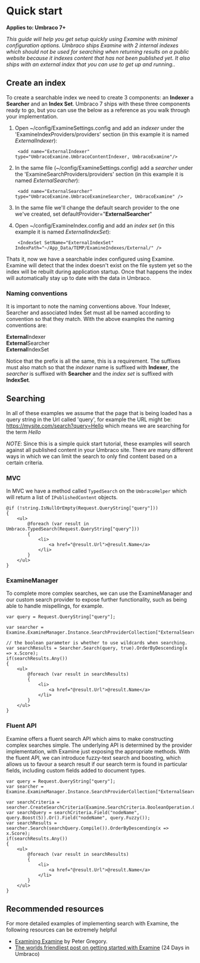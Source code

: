 # Quick start

**Applies to: Umbraco 7+**

_This guide will help you get setup quickly using Examine with minimal configuration options. Umbraco ships Examine with 2 internal indexes which should not be used for searching when returning results on a public website because it indexes content that has not been published yet. It also ships with an external index that you can use to get up and running.._

## Create an index

To create a searchable index we need to create 3 components: an **Indexer** a **Searcher** and an **Index Set**. Umbraco 7 ships with these three components ready to go, but you can use the below as a reference as you walk through your implementation.

1. Open ~/config/ExamineSettings.config and add an *indexer* under the 'ExamineIndexProviders/providers' section (in this example it is named *ExternalIndexer*):

		<add name="ExternalIndexer" type="UmbracoExamine.UmbracoContentIndexer, UmbracoExamine"/>

1. In the same file (~/config/ExamineSettings.config) add a *searcher* under the 'ExamineSearchProviders/providers' section (in this example it is named *ExternalSearcher*):

		<add name="ExternalSearcher" type="UmbracoExamine.UmbracoExamineSearcher, UmbracoExamine" />

1. In the same file we'll change the default search provider to the one we've created, set defaultProvider="**ExternalSearcher**"

1. Open ~/config/ExamineIndex.config and add an *index set* (in this example it is named *ExternalIndexSet*):

		<IndexSet SetName="ExternalIndexSet" IndexPath="~/App_Data/TEMP/ExamineIndexes/External/" />

Thats it, now we have a searchable index configured using Examine. Examine will detect that the index doesn't exist on the file system yet so the index will be rebuilt during application startup. Once that happens the index will automatically stay up to date with the data in Umbraco.

### Naming conventions

It is important to note the naming conventions above. Your Indexer, Searcher and associated Index Set must all be named according to convention so that they match. With the above examples the naming conventions are:

**External**Indexer <br/>
**External**Searcher <br/>
**External**IndexSet <br/>

Notice that the prefix is all the same, this is a requirement. The suffixes must also match so that the *indexer* name is suffixed with **Indexer**, the *searcher* is suffixed with **Searcher** and the *index set* is suffixed with **IndexSet**.

## Searching

In all of these examples we assume that the page that is being loaded has a query string in the Url called 'query', for example the URL might be: https://mysite.com/search?query=Hello which means we are searching for the term *Hello*

*NOTE*: Since this is a simple quick start tutorial, these examples will search against all published content in your Umbraco site. There are many different ways in which we can limit the search to only find content based on a certain criteria.

### MVC

In MVC we have a method called `TypedSearch` on the `UmbracoHelper` which will return a list of `IPublishedContent` objects.

    @if (!string.IsNullOrEmpty(Request.QueryString["query"]))    
    {
        <ul>
            @foreach (var result in Umbraco.TypedSearch(Request.QueryString["query"]))
            {
                <li>
                    <a href="@result.Url">@result.Name</a>
                </li>
            }
        </ul>
    }

### ExamineManager

To complete more complex searches, we can use the ExamineManager and our custom search provider to expose further functionality, such as being able to handle mispellings, for example.

    var query = Request.QueryString["query"];

    var searcher = Examine.ExamineManager.Instance.SearchProviderCollection["ExternalSearcher"];
    
    // the boolean parameter is whether to use wildcards when searching.
    var searchResults = Searcher.Search(query, true).OrderByDescending(x => x.Score);
    if(searchResults.Any())
    {
        <ul>
            @foreach (var result in searchResults)
            {
                <li>
                    <a href="@result.Url">@result.Name</a>
                </li>
            }
        </ul>
    }

### Fluent API

Examine offers a fluent search API which aims to make constructing complex searches simple. The underlying API is determined by the provider implementation, with Examine just exposing the appropriate methods. With the fluent API, we can introduce fuzzy-text search and boosting, which allows us to favour a search result if our search term is found in particular fields, including custom fields added to document types. 

    var query = Request.QueryString["query"];
    var searcher = Examine.ExamineManager.Instance.SearchProviderCollection["ExternalSearcher"];

    var searchCriteria = searcher.CreateSearchCriteria(Examine.SearchCriteria.BooleanOperation.Or);
    var searchQuery = searchCriteria.Field("nodeName", query.Boost(5)).Or().Field("nodeName", query.Fuzzy());
    var searchResults = searcher.Search(searchQuery.Compile()).OrderByDescending(x => x.Score);
    if(searchResults.Any())
    {
        <ul>
            @foreach (var result in searchResults)
            {
                <li>
                    <a href="@result.Url">@result.Name</a>
                </li>
            }
        </ul>
    }

## Recommended resources
For more detailed examples of implementing search with Examine, the following resources can be extremely helpful

- [Examining Examine](overview-explanation.md) by Peter Gregory.
- [The worlds friendliest post on getting started with Examine](https://24days.in/umbraco-cms/2013/getting-started-with-examine/) (24 Days in Umbraco)
